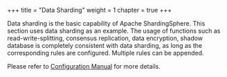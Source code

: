 +++
title = "Data Sharding"
weight = 1
chapter = true
+++

Data sharding is the basic capability of Apache ShardingSphere. 
This section uses data sharding as an example.
The usage of functions such as read-write-splitting, consensus replication, data encryption, shadow database is completely consistent with data sharding, as long as the corresponding rules are configured. 
Multiple rules can be appended.

Please refer to [Configuration Manual](/en/user-manual/shardingsphere-jdbc/configuration/) for more details.
